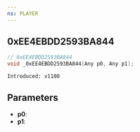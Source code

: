 ```yaml
---
ns: PLAYER
---
```

## 0xEE4EBDD2593BA844

```c
// 0xEE4EBDD2593BA844
void _0xEE4EBDD2593BA844(Any p0, Any p1);
```

```
Introduced: v1180
```

## Parameters
* **p0**:
* **p1**:

